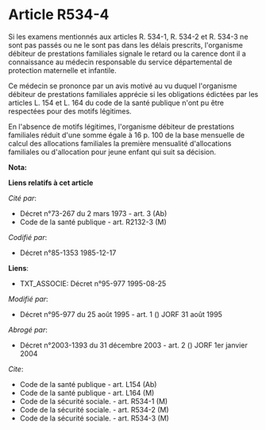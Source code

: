 # Article R534-4

Si les examens mentionnés aux articles R. 534-1, R. 534-2 et R. 534-3 ne sont pas passés ou ne le sont pas dans les délais
prescrits, l'organisme débiteur de prestations familiales signale le retard ou la carence dont il a connaissance au médecin
responsable du service départemental de protection maternelle et infantile.

Ce médecin se prononce par un avis motivé au vu duquel l'organisme débiteur de prestations familiales apprécie si les
obligations édictées par les articles L. 154 et L. 164 du code de la santé publique n'ont pu être respectées pour des motifs
légitimes.

En l'absence de motifs légitimes, l'organisme débiteur de prestations familiales réduit d'une somme égale à 16 p. 100 de la
base mensuelle de calcul des allocations familiales la première mensualité d'allocations familiales ou d'allocation pour
jeune enfant qui suit sa décision.

**Nota:**



**Liens relatifs à cet article**

_Cité par_:

  - Décret n°73-267 du 2 mars 1973 - art. 3 (Ab)
  - Code de la santé publique - art. R2132-3 (M)

_Codifié par_:

  - Décret n°85-1353 1985-12-17

**Liens**:

  - TXT_ASSOCIE: Décret n°95-977 1995-08-25

_Modifié par_:

  - Décret n°95-977 du 25 août 1995 - art. 1 () JORF 31 août 1995

_Abrogé par_:

  - Décret n°2003-1393 du 31 décembre 2003 - art. 2 () JORF 1er janvier 2004

_Cite_:

  - Code de la santé publique - art. L154 (Ab)
  - Code de la santé publique - art. L164 (M)
  - Code de la sécurité sociale. - art. R534-1 (M)
  - Code de la sécurité sociale. - art. R534-2 (M)
  - Code de la sécurité sociale. - art. R534-3 (M)
